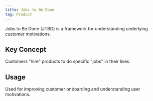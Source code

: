 ```yaml
---
title: Jobs to Be Done
tag: Product
---
```


Jobs to Be Done (JTBD) is a framework for understanding underlying customer motivations.

## Key Concept

Customers "hire" products to do specific "jobs" in their lives.

## Usage

Used for improving customer onboarding and understanding user motivations.

